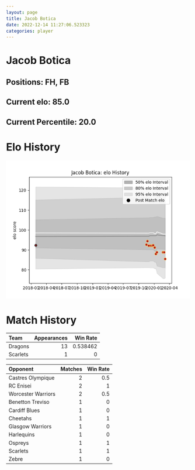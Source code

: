 ```yaml
---  
layout: page  
title: Jacob Botica  
date: 2022-12-14 11:27:06.523323  
categories: player  
---
```

# Jacob Botica

## Positions: FH, FB

## Current elo: 85.0

## Current Percentile: 20.0

# Elo History


![elo history](history_JacobBotica.png)
# Match History


| Team     |   Appearances |   Win Rate |
|:---------|--------------:|-----------:|
| Dragons  |            13 |   0.538462 |
| Scarlets |             1 |   0        |

| Opponent           |   Matches |   Win Rate |
|:-------------------|----------:|-----------:|
| Castres Olympique  |         2 |        0.5 |
| RC Enisei          |         2 |        1   |
| Worcester Warriors |         2 |        0.5 |
| Benetton Treviso   |         1 |        0   |
| Cardiff Blues      |         1 |        0   |
| Cheetahs           |         1 |        1   |
| Glasgow Warriors   |         1 |        0   |
| Harlequins         |         1 |        0   |
| Ospreys            |         1 |        1   |
| Scarlets           |         1 |        1   |
| Zebre              |         1 |        0   |